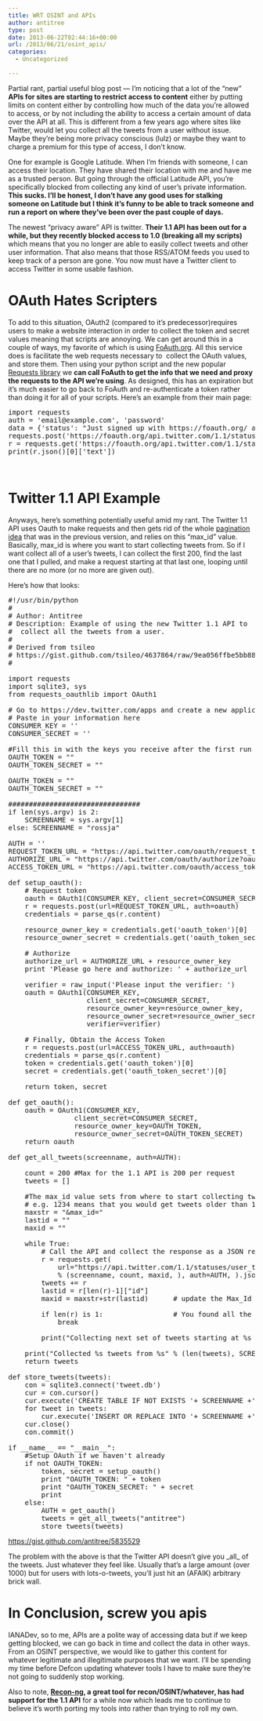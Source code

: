 ```yaml
---
title: WRT OSINT and APIs
author: antitree
type: post
date: 2013-06-22T02:44:16+00:00
url: /2013/06/21/osint_apis/
categories:
  - Uncategorized

---
```

Partial rant, partial useful blog post &#8212; I&#8217;m noticing that a lot of the &#8220;new&#8221; **APIs for sites are starting to restrict access to content** either by putting limits on content either by controlling how much of the data you&#8217;re allowed to access, or by not including the ability to access a certain amount of data over the API at all. This is different from a few years ago where sites like Twitter, would let you collect all the tweets from a user without issue. Maybe they&#8217;re being more privacy conscious (lulz) or maybe they want to charge a premium for this type of access, I don&#8217;t know.

One for example is Google Latitude. When I&#8217;m friends with someone, I can access their location. They have shared their location with me and have me as a trusted person. But going through the official Latitude API, you&#8217;re specifically blocked from collecting any kind of user&#8217;s private information. **This sucks. I&#8217;ll be honest, I don&#8217;t have any good uses for stalking someone on Latitude but I think it&#8217;s funny to be able to track someone and run a report on where they&#8217;ve been over the past couple of days.**

The newest &#8220;privacy aware&#8221; API is twitter. **Their 1.1 API has been out for a while, but they recently blocked access to 1.0 (breaking all my scripts)** which means that you no longer are able to easily collect tweets and other user information. That also means that those RSS/ATOM feeds you used to keep track of a person are gone. You now must have a Twitter client to access Twitter in some usable fashion.

# OAuth Hates Scripters

To add to this situation, OAuth2 (compared to it&#8217;s predecessor)requires users to make a website interaction in order to collect the token and secret values meaning that scripts are annoying. We can get around this in a couple of ways, my favorite of which is using [FoAuth.org][1]. All this service does is facilitate the web requests necessary to  collect the OAuth values, and store them. Then using your python script and the new popular [Requests library][2] we **can call FoAuth to get the info that we need and proxy the requests to the API we&#8217;re using**. As designed, this has an expiration but it&#8217;s much easier to go back to FoAuth and re-authenticate a token rather than doing it for all of your scripts. Here&#8217;s an example from their main page:

<pre class="lang:default decode:true">import requests
auth = 'email@example.com', 'password'
data = {'status': "Just signed up with https://foauth.org/ and it's awesome! Thanks @Gulopine!"}
requests.post('https://foauth.org/api.twitter.com/1.1/statuses/update.json', data=data, auth=auth)
r = requests.get('https://foauth.org/api.twitter.com/1.1/statuses/user_timeline.json', auth=auth)
print(r.json()[0]['text'])</pre>

&nbsp;

# Twitter 1.1 API Example

Anyways, here&#8217;s something potentially useful amid my rant. The Twitter 1.1 API uses Oauth to make requests and then gets rid of the whole [pagination idea][3] that was in the previous version, and relies on this &#8220;max\_id&#8221; value. Basically, max\_id is where you want to start collecting tweets from. So if I want collect all of a user&#8217;s tweets, I can collect the first 200, find the last one that I pulled, and make a request starting at that last one, looping until there are no more (or no more are given out).

Here&#8217;s how that looks:

<pre class="height-set:true lang:python decode:true">#!/usr/bin/python
#
# Author: Antitree
# Description: Example of using the new Twitter 1.1 API to 
#  collect all the tweets from a user. 
#
# Derived from tsileo
# https://gist.github.com/tsileo/4637864/raw/9ea056ffbe5bb88705e95b786332ae4c0fd7554c/mytweets.py
#

import requests
import sqlite3, sys
from requests_oauthlib import OAuth1

# Go to https://dev.twitter.com/apps and create a new application
# Paste in your information here
CONSUMER_KEY = ''
CONSUMER_SECRET = ''

#Fill this in with the keys you receive after the first run
OAUTH_TOKEN = ""
OAUTH_TOKEN_SECRET = ""   

OAUTH_TOKEN = ""
OAUTH_TOKEN_SECRET = ""

################################
if len(sys.argv) is 2:  
    SCREENNAME = sys.argv[1]
else: SCREENNAME = "rossja" 

AUTH = ''
REQUEST_TOKEN_URL = "https://api.twitter.com/oauth/request_token"
AUTHORIZE_URL = "https://api.twitter.com/oauth/authorize?oauth_token="
ACCESS_TOKEN_URL = "https://api.twitter.com/oauth/access_token"

def setup_oauth():
    # Request token
    oauth = OAuth1(CONSUMER_KEY, client_secret=CONSUMER_SECRET)
    r = requests.post(url=REQUEST_TOKEN_URL, auth=oauth)
    credentials = parse_qs(r.content)

    resource_owner_key = credentials.get('oauth_token')[0]
    resource_owner_secret = credentials.get('oauth_token_secret')[0]

    # Authorize
    authorize_url = AUTHORIZE_URL + resource_owner_key
    print 'Please go here and authorize: ' + authorize_url

    verifier = raw_input('Please input the verifier: ')
    oauth = OAuth1(CONSUMER_KEY,
                   client_secret=CONSUMER_SECRET,
                   resource_owner_key=resource_owner_key,
                   resource_owner_secret=resource_owner_secret,
                   verifier=verifier)

    # Finally, Obtain the Access Token
    r = requests.post(url=ACCESS_TOKEN_URL, auth=oauth)
    credentials = parse_qs(r.content)
    token = credentials.get('oauth_token')[0]
    secret = credentials.get('oauth_token_secret')[0]

    return token, secret

def get_oauth():
    oauth = OAuth1(CONSUMER_KEY,
                client_secret=CONSUMER_SECRET,
                resource_owner_key=OAUTH_TOKEN,
                resource_owner_secret=OAUTH_TOKEN_SECRET)
    return oauth

def get_all_tweets(screenname, auth=AUTH):

    count = 200 #Max for the 1.1 API is 200 per request
    tweets = []

    #The max_id value sets from where to start collecting tweets.
    # e.g. 1234 means that you would get tweets older than 1234
    maxstr = "&max_id="
    lastid = ""
    maxid = ""  

    while True:
        # Call the API and collect the response as a JSON response
        r = requests.get(
            url="https://api.twitter.com/1.1/statuses/user_timeline.json?screen_name=%s&include_rts=1&count=%s%s" 
            % (screenname, count, maxid, ), auth=AUTH, ).json()
        tweets += r
        lastid = r[len(r)-1]["id"]
        maxid = maxstr+str(lastid)      # update the Max_Id value

        if len(r) is 1:                 # You found all the tweets
            break

        print("Collecting next set of tweets starting at %s " % lastid)

    print("Collected %s tweets from %s" % (len(tweets), SCREENNAME))
    return tweets

def store_tweets(tweets):
    con = sqlite3.connect('tweet.db')
    cur = con.cursor()
    cur.execute('CREATE TABLE IF NOT EXISTS '+ SCREENNAME +'  (id text, tweet text, date text)')
    for tweet in tweets:
        cur.execute('INSERT OR REPLACE INTO '+ SCREENNAME +' VALUES(?,?,?)', (tweet['id'], tweet['text'], tweet['created_at']))
    cur.close()
    con.commit()

if __name__ == "__main__":
    #Setup OAuth if we haven't already
    if not OAUTH_TOKEN:
        token, secret = setup_oauth()
        print "OAUTH_TOKEN: " + token
        print "OAUTH_TOKEN_SECRET: " + secret
        print
    else:
        AUTH = get_oauth()
        tweets = get_all_tweets("antitree")
        store_tweets(tweets)</pre>

<https://gist.github.com/antitree/5835529>

The problem with the above is that the Twitter API doesn&#8217;t give you \_all\_ of the tweets. Just whatever they feel like. Usually that&#8217;s a large amount (over 1000) but for users with lots-o-tweets, you&#8217;ll just hit an (AFAIK) arbitrary brick wall.

# In Conclusion, screw you apis

IANADev, so to me, APIs are a polite way of accessing data but if we keep getting blocked, we can go back in time and collect the data in other ways. From an OSINT perspective, we would like to gather this content for whatever legitimate and illegitimate purposes that we want. I&#8217;ll be spending my time before Defcon updating whatever tools I have to make sure they&#8217;re not going to suddenly stop working.

Also to note, **[Recon-ng][4], a great tool for recon/OSINT/whatever, has had support for the 1.1 API** for a while now which leads me to continue to believe it&#8217;s worth porting my tools into rather than trying to roll my own.

&nbsp;

 [1]: https://foauth.org/
 [2]: python-requests.org
 [3]: https://dev.twitter.com/discussions/3809
 [4]: https://bitbucket.org/LaNMaSteR53/recon-ng/wiki/Home